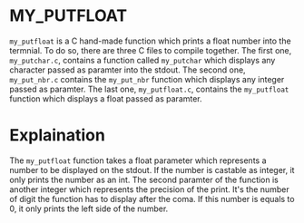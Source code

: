 # MY_PUTFLOAT

`my_putfloat` is a C hand-made function which prints a float number into the termnial. To do so, there are three C files to compile together. The first one, `my_putchar.c`, contains a function called `my_putchar` which displays any character passed as paramter into the stdout. The second one, `my_put_nbr.c` contains the `my_put_nbr` function which displays any integer passed as paramter. The last one, `my_putfloat.c`, contains the `my_putfloat` function which displays a float passed as paramter.

# Explaination

The `my_putfloat` function takes a float parameter which represents a number to be displayed on the stdout. If the number is castable as integer, it only prints the number as an int. The second paramter of the function is another integer which represents the precision of the print. It's the number of digit the function has to display after the coma. If this number is equals to 0, it only prints the left side of the number.
